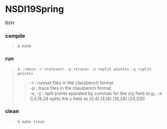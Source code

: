 # NSDI19Spring
RVH

### compile
>```
>$ make
>```

### run
>```
>$ ./main -r <ruleset> -p <trace> -x <split points> -y <split points>
>```
>>-r : ruleset files in the classbench format<br>
>>-p : trace files in the classbench format<br>
>>-x, -y : split points eparated by commas for the x/y field (e.g., -x 0,4,16,24 splits the x field as [0,4) [4,16) [16,24) [24,33))

### clean
>```
>$ make clean
>```
